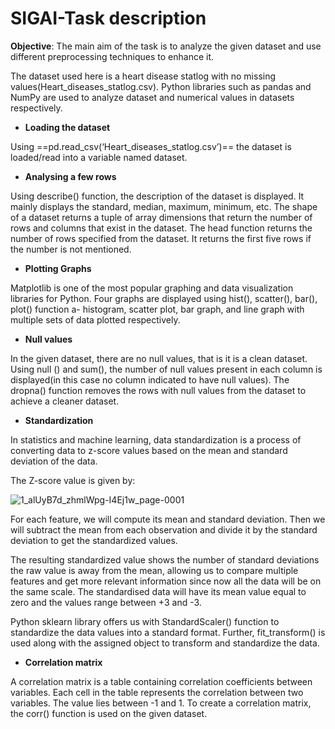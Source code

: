 # SIGAI-Task description
**Objective**:
The main aim of the task is to analyze the given dataset and use different preprocessing techniques to enhance it.

The dataset used here is a heart disease statlog with no missing values(Heart_diseases_statlog.csv).
Python libraries such as pandas and NumPy are used to analyze dataset and numerical values in datasets respectively.

* **Loading the dataset**
  
Using ==pd.read_csv(‘Heart_diseases_statlog.csv’)== the dataset is loaded/read into a variable named dataset.

* **Analysing a few rows**
  
Using describe() function, the description of the dataset is displayed. It mainly displays the standard, median, maximum, minimum, etc.
The shape of a dataset returns a tuple of array dimensions that return the number of rows and columns that exist in the dataset.
The head function returns the number of rows specified from the dataset. It returns the first five rows if the number is not mentioned.

* **Plotting Graphs**
  
Matplotlib is one of the most popular graphing and data visualization libraries for Python.
Four graphs are displayed using hist(), scatter(), bar(), plot() function a- histogram, scatter plot, bar graph, and line graph with multiple sets of data plotted respectively.

* **Null values**
  
In the given dataset, there are no null values, that is it is a clean dataset.
Using null () and sum(), the number of null values present in each column is displayed(in this case no column indicated to have null values).
The dropna() function removes the rows with null values from the dataset to achieve a cleaner dataset.

* **Standardization**
  
In statistics and machine learning, data standardization is a process of converting data to z-score values based on the mean and standard deviation of the data.

The Z-score value is given by:

![1_alUyB7d_zhmlWpg-I4Ej1w_page-0001](https://github.com/nithya1820/SIGAI/assets/87033385/706305df-e3a7-4b55-a1a4-abb78eb8f7d9)


For each feature, we will compute its mean and standard deviation. Then we will subtract the mean from each observation and divide it by the standard deviation to get the standardized values.

The resulting standardized value shows the number of standard deviations the raw value is away from the mean, allowing us to compare multiple features and get more relevant information since now all the data will be on the same scale.
The standardised data will have its mean value equal to zero and the values range between +3 and -3.

Python sklearn library offers us with StandardScaler() function to standardize the data values into a standard format. Further, fit_transform() is used along with the assigned object to transform and standardize the data.

* **Correlation matrix**
  
A correlation matrix is a table containing correlation coefficients between variables. Each cell in the table represents the correlation between two variables. The value lies between -1 and 1.
To create a correlation matrix, the corr() function is used on the given dataset.
